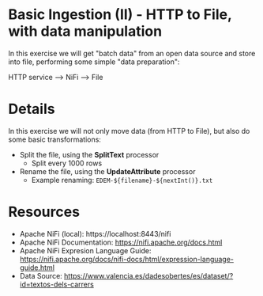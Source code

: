 # Basic Ingestion (II) - HTTP to File, with data manipulation

In this exercise we will get "batch data" from an open data source and store into file, performing some simple "data preparation":

HTTP service --> NiFi --> File

# Details

In this exercise we will not only move data (from HTTP to File), but also do some basic transformations:

* Split the file, using the **SplitText** processor
  * Split every 1000 rows
* Rename the file, using the **UpdateAttribute** processor
  * Example renaming: `EDEM-${filename}-${nextInt()}.txt`

# Resources

* Apache NiFi (local): https://localhost:8443/nifi
* Apache NiFi Documentation: https://nifi.apache.org/docs.html
* Apache NiFi Expresion Language Guide: https://nifi.apache.org/docs/nifi-docs/html/expression-language-guide.html 
* Data Source: https://www.valencia.es/dadesobertes/es/dataset/?id=textos-dels-carrers 
